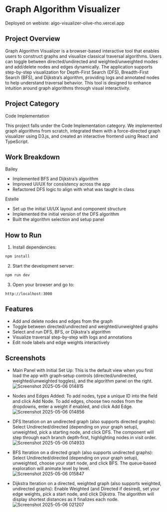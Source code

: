 # Graph Algorithm Visualizer

Deployed on webiste: algo-visualizer-olive-rho.vercel.app

## Project Overview

Graph Algorithm Visualizer is a browser-based interactive tool that enables users to construct graphs and visualize classical traversal algorithms. Users can toggle between directed/undirected and weighted/unweighted modes and add/delete nodes and edges dynamically. The application supports step-by-step visualization for Depth-First Search (DFS), Breadth-First Search (BFS), and Dijkstra’s algorithm, providing logs and annotated nodes to help understand traversal behavior. This tool is designed to enhance intuition around graph algorithms through visual interactivity.

## Project Category

Code Implementation

This project falls under the Code Implementation category. We implemented graph algorithms from scratch, integrated them with a force-directed graph visualizer using D3.js, and created an interactive frontend using React and TypeScript.

## Work Breakdown

Bailey  
- Implemented BFS and Dijkstra’s algorithm  
- Improved UI/UX for consistency across the app  
- Refactored DFS logic to align with what was taught in class

Estelle  
- Set up the initial UI/UX layout and component structure  
- Implemented the initial version of the DFS algorithm  
- Built the algorithm selection and setup panel

## How to Run

1. Install dependencies:

```bash
npm install
```

2. Start the development server:

```bash
npm run dev
```

3. Open your browser and go to:

```
http://localhost:3000
```

## Features

- Add and delete nodes and edges from the graph
- Toggle between directed/undirected and weighted/unweighted graphs
- Select and run DFS, BFS, or Dijkstra's algorithm
- Visualize traversal step-by-step with logs and annotations
- Edit node labels and edge weights interactively

## Screenshots
- Main Panel with Initial Set Up: This is the default view when you first load the app with graph‑setup controls (directed/undirected, weighted/unweighted toggles), and the algorithm panel on the right.
  ![Screenshot 2025-05-06 014815](https://github.com/user-attachments/assets/dfa097c5-fda3-42ea-9412-2a9d8dcb7464)

- Nodes and Edges Added:  To add nodes, type a unique ID into the  field and click Add Node. To add edges, choose two nodes from the dropdowns, enter a weight if enabled, and click Add Edge.
  ![Screenshot 2025-05-06 014856](https://github.com/user-attachments/assets/e5244922-6585-41e9-b1ac-dd26dbe7e3dc)

- DFS Iteration on an undirected graph (also supports directed graphs): Select Undirected/directed (depending on your graph setup), unweighted, pick a starting node, and click DFS. The component will step through each branch depth‑first, highlighting nodes in visit order.
  ![Screenshot 2025-05-06 014933](https://github.com/user-attachments/assets/67129af6-7192-4779-a36a-5bce5a31714b)

- BFS Iteration on a directed graph (also supports undirected graphs): Select Undirected/directed (depending on your graph setup), unweighted, choose your start node, and click BFS. The queue‐based exploration will animate level by level.
  ![Screenshot 2025-05-06 015847](https://github.com/user-attachments/assets/04d0d6a6-a991-4b87-ab8c-937d3beb267c)

- Dijkstra Iteration on a directed, weighted graph (also supports weighted, undirected graphs): Enable Weighted (and Directed if desired), set your edge weights, pick a start node, and click Dijkstra. The algorithm will display shortest distances as it finalizes each node.
  ![Screenshot 2025-05-06 021207](https://github.com/user-attachments/assets/44e520cc-0a82-4e9b-b8bb-8d5e3476676e)
